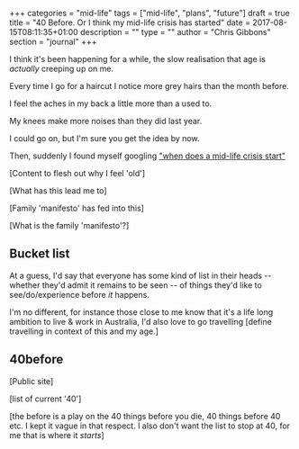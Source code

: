 +++
categories = "mid-life"
tags = ["mid-life", "plans", "future"]
draft = true
title = "40 Before. Or I think my mid-life crisis has started"
date = 2017-08-15T08:11:35+01:00
description = ""
type = ""
author = "Chris Gibbons"
section = "journal"
+++

I think it's been happening for a while, the slow realisation that age is _actually_ creeping up on me.

Every time I go for a haircut I notice more grey hairs than the month before.

I feel the aches in my back a little more than a used to.

My knees make more noises than they did last year.

I could go on, but I'm sure you get the idea by now.

Then, suddenly I found myself googling ["when does a mid-life crisis start"](https://...)

[Content to flesh out why I feel 'old']

[What has this lead me to]

[Family 'manifesto' has fed into this]

[What is the family 'manifesto'?]

## Bucket list
At a guess, I'd say that everyone has some kind of list in their heads -- whether they'd admit it remains to be seen -- of things they'd like to see/do/experience before *_it_* happens.

I'm no different, for instance those close to me know that it's a life long ambition to live & work in Australia, I'd also love to go travelling [define travelling in context of this and my age.]

## 40before
[Public site]

[list of current '40']

[the before is a play on the 40 things before you die, 40 things before 40 etc. I kept it vague in that respect. I also don't want the list to stop at 40, for me that is where it _starts_]

